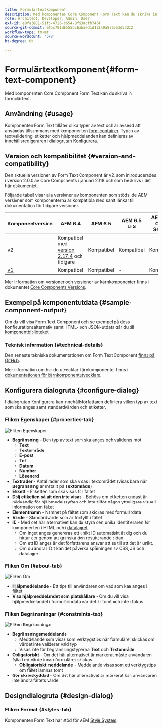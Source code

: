 ```yaml
---
title: Formulärtextkomponent
description: Med komponenten Core Component Form Text kan du skriva in formulärtext.
role: Architect, Developer, Admin, User
exl-id: e8fa3881-51fb-4726-9654-8f93acfb7464
source-git-commit: 6fbc781db555bc6abaed1d122a9a8756e3d53222
workflow-type: tm+mt
source-wordcount: '578'
ht-degree: 0%

---
```


# Formulärtextkomponent{#form-text-component}

Med komponenten Core Component Form Text kan du skriva in formulärtext.

## Användning {#usage}

Komponenten Form Text tillåter olika typer av text och är avsedd att användas tillsammans med komponenten [form container](form-container.md). Typen av textvalidering, etiketter och hjälpmeddelanden kan definieras av innehållsredigeraren i dialogrutan [Konfigurera](#configure-dialog).

## Version och kompatibilitet {#version-and-compatibility}

Den aktuella versionen av Form Text Component är v2, som introducerades i version 2.0.0 av Core Components i januari 2018 och som beskrivs i det här dokumentet.

Följande tabell visar alla versioner av komponenten som stöds, de AEM-versioner som komponenterna är kompatibla med samt länkar till dokumentation för tidigare versioner.

| Komponentversion | AEM 6.4 | AEM 6.5 | AEM 6.5 LTS | AEM as a Cloud Service |
|--- |--- |--- |---|---|
| v2 | Kompatibel med <br>[version 2.17.4](/help/versions.md) och tidigare | Kompatibel | Kompatibel | Kompatibel |
| [v1](/help/components/v1/form-text-v1.md) | Kompatibel | Kompatibel | - | Kompatibel |

Mer information om versioner och versioner av kärnkomponenter finns i dokumentet [Core Components Versions](/help/versions.md).

## Exempel på komponentutdata {#sample-component-output}

Om du vill visa Form Text Component och se exempel på dess konfigurationsalternativ samt HTML- och JSON-utdata går du till [komponentbiblioteket](https://adobe.com/go/aem_cmp_library_form_text).

### Teknisk information {#technical-details}

Den senaste tekniska dokumentationen om Form Text Component [finns på GitHub](https://adobe.com/go/aem_cmp_tech_form_text_v2).

Mer information om hur du utvecklar kärnkomponenter finns i [dokumentationen för kärnkomponentutvecklare](/help/developing/overview.md).

## Konfigurera dialogruta {#configure-dialog}

I dialogrutan Konfigurera kan innehållsförfattaren definiera vilken typ av text som ska anges samt standardvärden och etiketter.

### Fliken Egenskaper {#properties-tab}

![Fliken Egenskaper](/help/assets/form-text-edit-properties.png)

* **Begränsning** - Den typ av text som ska anges och valideras mot
   * **Text**
   * **Textområde**
   * **E-post**
   * **Tel**
   * **Datum**
   * **Number**
   * **Lösenord**
* **Textrader** - Antal rader som ska visas i textområdet (visas bara när **Begränsning** är inställt på **Textområde**)
* **Etikett** - Etiketten som ska visas för fältet
* **Dölj etiketten så att den inte visas** - Behövs om etiketten endast är nödvändig för hjälpmedelssyften och inte tillför någon ytterligare visuell information om fältet
* **Elementnamn** - Namnet på fältet som skickas med formulärdata
* **Värde** - Standardvärde som är förifyllt i fältet
* **ID** - Med det här alternativet kan du styra den unika identifieraren för komponenten i HTML och i [datalagret](/help/developing/data-layer/overview.md).
   * Om inget anges genereras ett unikt ID automatiskt åt dig och du hittar det genom att granska den resulterande sidan.
   * Om ett ID anges är det författarens ansvar att se till att det är unikt.
   * Om du ändrar ID:t kan det påverka spårningen av CSS, JS och datalager.

### Fliken Om {#about-tab}

![Fliken Om](/help/assets/form-text-edit-about.png)

* **Hjälpmeddelande** - Ett tips till användaren om vad som kan anges i fältet
* **Visa hjälpmeddelandet som platshållare** - Om du vill visa hjälpmeddelandet i formulärindata när det är tomt och inte i fokus

### Fliken Begränsningar {#constraints-tab}

![Fliken Begränsningar](/help/assets/form-text-edit-constraints.png)

* **Begränsningsmeddelande**
   * Meddelande som visas som verktygstips när formuläret skickas om värdet inte validerar vald typ
   * Visas inte för begränsningstyperna **Text** och **Textområde**
* **Obligatoriskt** - Om det här alternativet är markerat måste användaren fylla i ett värde innan formuläret skickas
   * **Obligatoriskt meddelande** - Meddelande visas som ett verktygstips om fältet lämnas tomt
* **Gör skrivskyddad** - Om det här alternativet är markerat kan användaren inte ändra fältets värde

## Designdialogruta {#design-dialog}

### Fliken Format {#styles-tab}

Komponenten Form Text har stöd för AEM [Style System](/help/get-started/authoring.md#component-styling).

